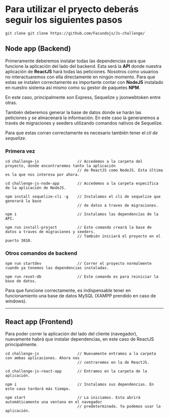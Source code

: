 # Para utilizar el pryecto deberás seguir los siguientes pasos


`git clone git clone https://github.com/Facundojs/Js-challenge/`


## Node app (Backend)


 Primeramente deberemos instalar todas las dependencias para que funcione la aplicación del lado del backend.
 Esta será la **API** donde nuestra aplicación de **ReactJS** hará todas las peticiones. Nosotros como usuarios no interactuaremos con ella directamente en ningún momento.
 Para que estas se instalen correctamente es importante contar con **NodeJS** instalado en nuestro sistema así mismo como su gestor de paquetes **NPM**.

 En este caso, principalmente son Express, Sequelize y jsonwebtoken entre otras.

 También deberemos generar la base de datos donde se harán las peticiones y se almacenará la información.
 En este caso la generaremos a través de migraciones y seeders utilizando comandos nativos de Sequelize.
 
 Para que estas corran correctamente es necesario también tener el *cli de sequelize*.
### Primera vez

    
    cd challenge-js                 // Accedemos a la carpeta del proyecto, donde encontraremos tanto la aplicación 
                                    // de ReactJS como NodeJS. Esta última es la que nos interesa por ahora.

    cd challenge-js-node-app        // Accedemos a la carpeta específica de la aplicación de NodeJS.
                                    
    npm install sequelize-cli -g    // Instalamos el cli de sequelize que generará la base                            
                                    // de datos a traves de migraciones.

    npm i                           // Instalamos las dependencías de la API.
     
    npm run install-project         // Este comando creará la base de datos a traves de migraciones y seeders.
                                    // También iniciará el proyecto en el puerto 3010.
  
### Otros comandos de backend
  
  
    npm run startdev                // Correr el proyecto normalmente cuando ya tenemos las dependencias instaladas.

    npm run reset-db                // Este comando es para reiniciar la base de datos.


 Para que funcione correctamente, es indispensable tener en funcionamiento una base de datos MySQL (XAMPP prendido en caso de windows).
    


_______________________________________________________________________________________________________________________

## React app (Frontend)
  
  
 Para poder correr la aplicación del lado del cliente (navegador), nuevamente habrá que instalar dependencias, en este caso de ReactJS principalmente.
  
  
    cd challenge-js                 // Nuevamente entramos a la carpeta con ambas aplicaciones. Ahora nos
                                    // centraremos en la de ReactJS.

    cd challenge-js-react-app       // Entramos en la carpeta de la aplicación.
    
    npm i                           // Instalamos sus dependencias. En este caso tardará más tiempo.

    npm start                       // La iniciamos. Esto abrirá automáticamente una ventana en el navegador
                                    // predeterminado. Ya podemos usar la aplicación. 
